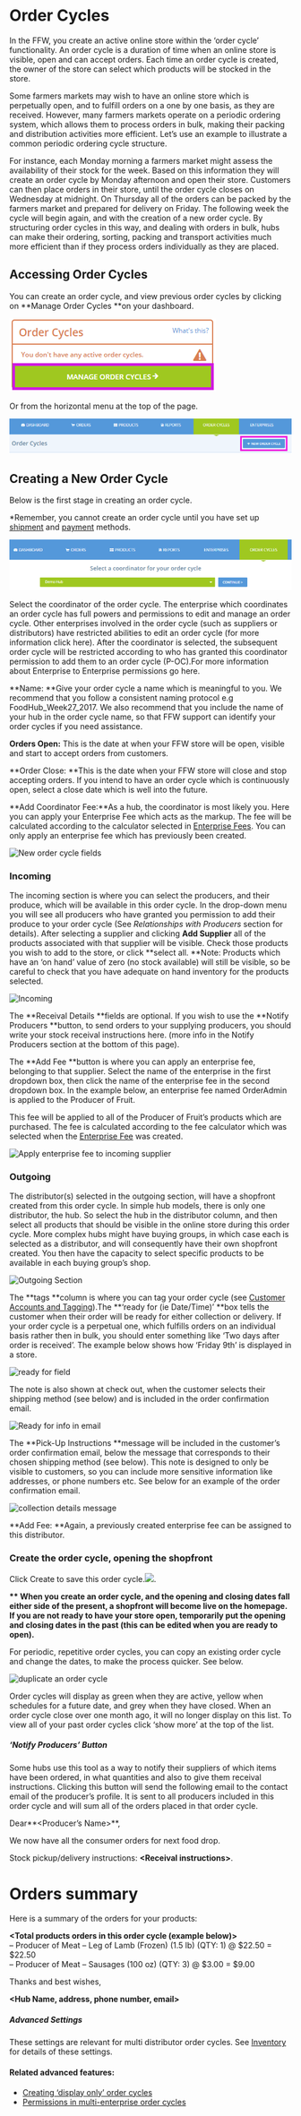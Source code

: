 # Order Cycles

In the FFW, you create an active online store within the ‘order cycle’ functionality. An order cycle is a duration of time when an online store is visible, open and can accept orders. Each time an order cycle is created, the owner of the store can select which products will be stocked in the store.

Some farmers markets may wish to have an online store which is perpetually open, and to fulfill orders on a one by one basis, as they are received. However, many farmers markets operate on a periodic ordering system, which allows them to process orders in bulk, making their packing and distribution activities more efficient. Let’s use an example to illustrate a common periodic ordering cycle structure.

For instance, each Monday morning a farmers market might assess the availability of their stock for the week. Based on this information they will create an order cycle by Monday afternoon and open their store. Customers can then place orders in their store, until the order cycle closes on Wednesday at midnight. On Thursday all of the orders can be packed by the farmers market and prepared for delivery on Friday. The following week the cycle will begin again, and with the creation of a new order cycle. By structuring order cycles in this way, and dealing with orders in bulk, hubs can make their ordering, sorting, packing and transport activities much more efficient than if they process orders individually as they are placed.

## Accessing Order Cycles

You can create an order cycle, and view previous order cycles by clicking on **Manage Order Cycles **on your dashboard.

![](/assets/22-OrderCycles-1-Order-Cycle_old.png)

Or from the horizontal menu at the top of the page.

![](/assets/22-OrderCycles-2-Access-order-cycle_old.png)

## Creating a New Order Cycle

Below is the first stage in creating an order cycle.

\*Remember, you cannot create an order cycle until you have set up [shipment](/shipping-methods.md) and [payment](/payment-methods-2.md) methods.

![](/assets/22-OrderCycles-3-Set-coordinator_old.png)

Select the coordinator of the order cycle. The enterprise which coordinates an order cycle has full powers and permissions to edit and manage an order cycle. Other enterprises involved in the order cycle \(such as suppliers or distributors\) have restricted abilities to edit an order cycle \(for more information click here\). After the coordinator is selected, the subsequent order cycle will be restricted according to who has granted this coordinator permission to add them to an order cycle \(P-OC\).For more information about Enterprise to Enterprise permissions go here.

**Name: **Give your order cycle a name which is meaningful to you. We recommend that you follow a consistent naming protocol e.g FoodHub\_Week27\_2017. We also recommend that you include the name of your hub in the order cycle name, so that FFW support can identify your order cycles if you need assistance.

**Orders Open:** This is the date at when your FFW store will be open, visible and start to accept orders from customers.

**Order Close: **This is the date when your FFW store will close and stop accepting orders. If you intend to have an order cycle which is continuously open, select a close date which is well into the future.

**Add Coordinator Fee:**As a hub, the coordinator is most likely you. Here you can apply your Enterprise Fee which acts as the markup. The fee will be calculated according to the calculator selected in [Enterprise Fees](/enterprise-fees.md). You can only apply an enterprise fee which has previously been created.

![](https://openfoodnetwork.org/wp-content/uploads/2015/05/New-order-cycle-3.png "New order cycle fields")

### Incoming

The incoming section is where you can select the producers, and their produce, which will be available in this order cycle. In the drop-down menu you will see all producers who have granted you permission to add their produce to your order cycle \(See _Relationships with Producers_ section for details\). After selecting a supplier and clicking **Add Supplier** all of the products associated with that supplier will be visible. Check those products you wish to add to the store, or click **select all. **Note: Products which have an ‘on hand’ value of zero \(no stock available\) will still be visible, so be careful to check that you have adequate on hand inventory for the products selected.

![](https://openfoodnetwork.org/wp-content/uploads/2015/05/Incomiing.png "Incoming")

The **Receival Details **fields are optional. If you wish to use the **Notify Producers **button, to send orders to your supplying producers, you should write your stock receival instructions here. \(more info in the Notify Producers section at the bottom of this page\).

The **Add Fee **button is where you can apply an enterprise fee, belonging to that supplier. Select the name of the enterprise in the first dropdown box, then click the name of the enterprise fee in the second dropdown box. In the example below, an enterprise fee named OrderAdmin is applied to the Producer of Fruit.

This fee will be applied to all of the Producer of Fruit’s products which are purchased. The fee is calculated according to the fee calculator which was selected when the [Enterprise Fee](/enterprise-fees.md) was created.

![](https://openfoodnetwork.org/wp-content/uploads/2015/05/Enterprise-Fee.png "Apply enterprise fee to incoming supplier")

### Outgoing

The distributor\(s\) selected in the outgoing section, will have a shopfront created from this order cycle. In simple hub models, there is only one distributor, the hub. So select the hub in the distributor column, and then select all products that should be visible in the online store during this order cycle. More complex hubs might have buying groups, in which case each is selected as a distributor, and will consequently have their own shopfront created. You then have the capacity to select specific products to be available in each buying group’s shop.

![](https://openfoodnetwork.org/wp-content/uploads/2015/05/Outoging-New.png "Outgoing Section")

The **tags **column is where you can tag your order cycle \(see [Customer Accounts and Tagging](/customer-accounts-and-tagging.md)\).The **‘ready for \(ie Date/Time\)’ **box tells the customer when their order will be ready for either collection or delivery. If your order cycle is a perpetual one, which fulfills orders on an individual basis rather then in bulk, you should enter something like ‘Two days after order is received’. The example below shows how ‘Friday 9th’ is displayed in a store.

![](https://openfoodnetwork.org/wp-content/uploads/2015/05/Ready-for.png "ready for field")

The note is also shown at check out, when the customer selects their shipping method \(see below\) and is included in the order confirmation email.

![](https://openfoodnetwork.org/wp-content/uploads/2015/05/shipping-info.png "Ready for info in email")

The **Pick-Up Instructions **message will be included in the customer’s order confirmation email, below the message that corresponds to their chosen shipping method \(see below\). This note is designed to only be visible to customers, so you can include more sensitive information like addresses, or phone numbers etc. See below for an example of the order confirmation email.

![](https://openfoodnetwork.org/wp-content/uploads/2015/05/Collection-details.png "collection details message")

**Add Fee: **Again, a previously created enterprise fee can be assigned to this distributor.

### Create the order cycle, opening the shopfront

Click Create to save this order cycle.![](http://openfoodfoundation.org/sites/default/files/create.png).

**\*\* When you create an order cycle, and the opening and closing dates fall either side of the present, a shopfront will become live on the homepage. If you are not ready to have your store open, temporarily put the opening and closing dates in the past \(this can be edited when you are ready to open\).**

For periodic, repetitive order cycles, you can copy an existing order cycle and change the dates, to make the process quicker. See below.

![](https://openfoodnetwork.org/wp-content/uploads/2015/05/copy-order-cycle.png "duplicate an order cycle")

Order cycles will display as green when they are active, yellow when schedules for a future date, and grey when they have closed. When an order cycle close over one month ago, it will no longer display on this list. To view all of your past order cycles click ‘show more’ at the top of the list.

##### ‘Notify Producers’ Button

Some hubs use this tool as a way to notify their suppliers of which items have been ordered, in what quantities and also to give them receival instructions. Clicking this button will send the following email to the contact email of the producer’s profile. It is sent to all producers included in this order cycle and will sum all of the orders placed in that order cycle.

Dear**&lt;Producer’s Name&gt;**,

We now have all the consumer orders for next food drop.

Stock pickup/delivery instructions: **&lt;Receival instructions&gt;**.

# Orders summary

Here is a summary of the orders for your products:

**&lt;Total products orders in this order cycle \(example below\)&gt;**  
– Producer of Meat – Leg of Lamb \(Frozen\) \(1.5 lb\) \(QTY: 1\) @ $22.50 = $22.50  
– Producer of Meat – Sausages \(100 oz\) \(QTY: 3\) @ $3.00 = $9.00

Thanks and best wishes,

**&lt;Hub Name, address, phone number, email&gt;**

##### Advanced Settings

These settings are relevant for multi distributor order cycles. See [Inventory](/inventory.md) for details of these settings.

#### Related advanced features:

* [Creating ‘display only’ order cycles](/creating-display-only-order-cycles.md)
* [Permissions in multi-enterprise order cycles](/permissions-in-multi-enterprise-order-cycles.md)




